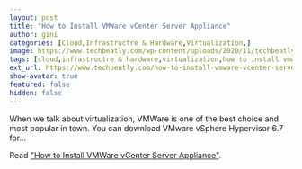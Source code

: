 ```yaml
---
layout: post
title: "How to Install VMWare vCenter Server Appliance"
author: gini
categories: [Cloud,Infrastructre & Hardware,Virtualization,]
image: https://www.techbeatly.com/wp-content/uploads/2020/11/techbeatly-youtube-cover-vmware-vcenter-appliance-1024x576.png
tags: [cloud,infrastructre & hardware,virtualization,how to install vmware vcenter server appliance,vmware,vmware esxi,vmware vcenter installation,vmware virtulization,]
ext_url: https://www.techbeatly.com/how-to-install-vmware-vcenter-server-appliance/
show-avatar: true
featured: false
hidden: false
---
```


When we talk about virtualization, VMWare is one of the best choice and most popular in town. You can download VMware vSphere Hypervisor 6.7 for...

Read ["How to Install VMWare vCenter Server Appliance"](https://www.techbeatly.com/how-to-install-vmware-vcenter-server-appliance/).